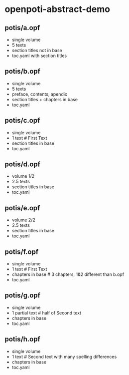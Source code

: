 # openpoti-abstract-demo

## potis/a.opf
- single volume
- 5 texts
- section titles not in base
- toc.yaml with section titles

## potis/b.opf
- single volume
- 5 texts
- preface, contents, apendix
- section titles + chapters in base
- toc.yaml

## potis/c.opf
- single volume
- 1 text # First Text
- section titles in base
- toc.yaml

## potis/d.opf
- volume 1/2
- 2.5 texts
- section titles in base
- toc.yaml

## potis/e.opf
- volume 2/2
- 2.5 texts
- section titles in base
- toc.yaml

## potis/f.opf
- single volume
- 1 text # First Text
- chapters in base  # 3 chapters, 1&2 different than b.opf
- toc.yaml

## potis/g.opf
- single volume
- 1 partial text # half of Second text
- chapters in base
- toc.yaml

## potis/h.opf
- single volume
- 1 text # Second text with many spelling differences
- chapters in base
- toc.yaml
